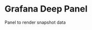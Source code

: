<!-- This README file is going to be the one displayed on the Grafana.com website for your plugin -->

# Grafana Deep Panel

Panel to render snapshot data
